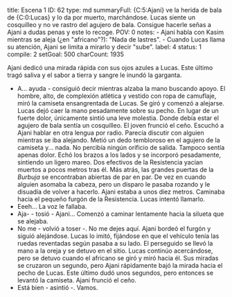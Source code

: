 title:          Escena 1
ID:             62
type:           md
summaryFull:    {C:5:Ajani} ve la herida de bala de {C:0:Lucas} y lo da por muerto, marchándose. Lucas siente un cosquilleo y no ve rastro del agujero de bala. Consigue hacerle señas a Ajani a dudas penas y este lo recoge.
POV:            0
notes:          - Ajani habla con Kasim mientras se aleja (¿en "africano"?): "Nada de lastres".
                - Cuando Lucas llama su atención, Ajani se limita a mirarlo y decir "sube".
label:          4
status:         1
compile:        2
setGoal:        500
charCount:      1935


Ajani dedicó una mirada rápida con sus ojos azules a Lucas. Este último tragó saliva y el sabor a tierra y sangre le inundó la garganta.
- A... ayuda - consiguió decir mientras alzaba la mano buscando apoyo.
El hombre, alto, de complexión atlética y vestido con ropa de camuflaje, miró la camiseta ensangrentada de Lucas. Se giró y comenzó a alejarse.
Lucas dejó caer la mano pesadamente sobre su pecho. En lugar de un fuerte dolor, únicamente sintió una leve molestia. Donde debía estar el agujero de bala sentía un cosquilleo. El joven frunció el ceño.
Escuchó a Ajani hablar en otra lengua por radio. Parecía discutir con alguien mientras se iba alejando.
Metió un dedo tembloroso en el agujero de la camiseta y... nada. No percibía ningún orificio de salida. Tampoco sentía apenas dolor.
Echó los brazos a los lados y se incorporó pesadamente, sintiendo un ligero mareo. Dos efectivos de la Resistencia yacían muertos a pocos metros tras él. Más atrás, las grandes puertas de la *Burbuja* se encontraban abiertas de par en par. De vez en cuando alguien asomaba la cabeza, pero un disparo le pasaba rozando y le disuadía de volver a hacerlo.
Ajani estaba a unos diez metros. Caminaba hacia el pequeño furgón de la Resistencia.
Lucas intentó llamarlo.
- Eeeh...
La voz le fallaba.
- Aja- - tosió - Ajani...
Comenzó a caminar lentamente hacia la silueta que se alejaba.
- No me - volvió a toser -. No me dejes aquí.
Ajani bordeó el furgón y siguió alejándose. Lucas lo imitó, fijándose en que el vehículo tenía las ruedas reventadas según pasaba a su lado.
El perseguido se llevó la mano a la oreja y se detuvo en el sitio. Lucas continúo acercándose, pero se detuvo cuando el africano se giró y miró hacia él.
Sus miradas se cruzaron un segundo, pero Ajani rápidamente bajó la mirada hacia el pecho de Lucas. Este último dudó unos segundos, pero entonces se levantó la camiseta.
Ajani frunció el ceño.
- Está bien - asintió -. Vamos.